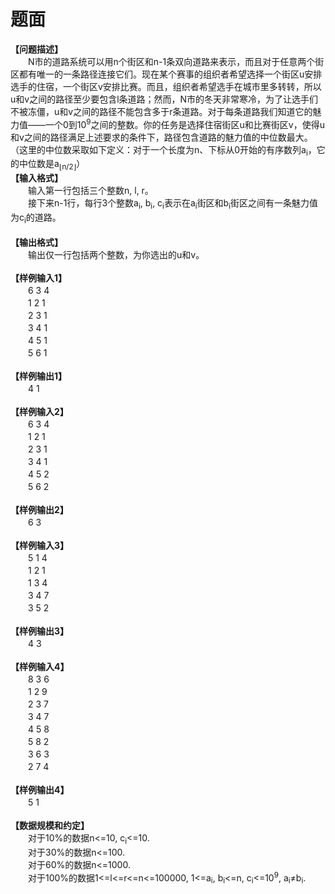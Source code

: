 # 题面



<div class="pdcont"><b>【问题描述】</b><br/>
　　N市的道路系统可以用n个街区和n-1条双向道路来表示，而且对于任意两个街区都有唯一的一条路径连接它们。现在某个赛事的组织者希望选择一个街区u安排选手的住宿，一个街区v安排比赛。而且，组织者希望选手在城市里多转转，所以u和v之间的路径至少要包含l条道路；然而，N市的冬天非常寒冷，为了让选手们不被冻僵，u和v之间的路径不能包含多于r条道路。对于每条道路我们知道它的魅力值­——一个0到10<sup>9</sup>之间的整数。你的任务是选择住宿街区u和比赛街区v，使得u和v之间的路径满足上述要求的条件下，路径包含道路的魅力值的中位数最大。（这里的中位数采取如下定义：对于一个长度为n、下标从0开始的有序数列a<sub>i</sub>，它的中位数是a<sub>⌊n/2⌋</sub>）<br/>
<b>【输入格式】</b><br/>
　　输入第一行包括三个整数n, l, r。<br/>
　　接下来n-1行，每行3个整数a<sub>i</sub>, b<sub>i</sub>, c<sub>i</sub>表示在a<sub>i</sub>街区和b<sub>i</sub>街区之间有一条魅力值为c<sub>i</sub>的道路。<br/>
<br/>
<b>【输出格式】</b><br/>
　　输出仅一行包括两个整数，为你选出的u和v。<br/>
<br/>
<b>【样例输入1</b><b>】</b><br/>
　　6 3 4<br/>
　　1 2 1<br/>
　　2 3 1<br/>
　　3 4 1<br/>
　　4 5 1<br/>
　　5 6 1<br/>
<br/>
<b>【样例输出1</b><b>】</b><br/>
　　4 1<br/>
<br/>
<b>【样例输入2</b><b>】</b><br/>
　　6 3 4<br/>
　　1 2 1<br/>
　　2 3 1<br/>
　　3 4 1<br/>
　　4 5 2<br/>
　　5 6 2<br/>
<br/>
<b>【样例输出2</b><b>】</b><br/>
　　6 3<br/>
<br/>
<b>【样例输入3</b><b>】</b><br/>
　　5 1 4<br/>
　　1 2 1<br/>
　　1 3 4<br/>
　　3 4 7<br/>
　　3 5 2<br/>
<br/>
<b>【样例输出3</b><b>】</b><br/>
　　4 3<br/>
<br/>
<b>【样例输入4</b><b>】</b><br/>
　　8 3 6<br/>
　　1 2 9<br/>
　　2 3 7<br/>
　　3 4 7<br/>
　　4 5 8<br/>
　　5 8 2<br/>
　　3 6 3<br/>
　　2 7 4<br/>
<br/>
<b>【样例输出4</b><b>】</b><br/>
　　5 1<br/>
<br/>
<b>【数据规模和约定】</b><br/>
　　对于10%的数据n&lt;=10, c<sub>i</sub>&lt;=10.<br/>
　　对于30%的数据n&lt;=100.<br/>
　　对于60%的数据n&lt;=1000.<br/>
　　对于100%的数据1&lt;=l&lt;=r&lt;=n&lt;=100000, 1&lt;=a<sub>i</sub>, b<sub>i</sub>&lt;=n, c<sub>i</sub>&lt;=10<sup>9</sup>, a<sub>i</sub>≠b<sub>i</sub>.</div>



